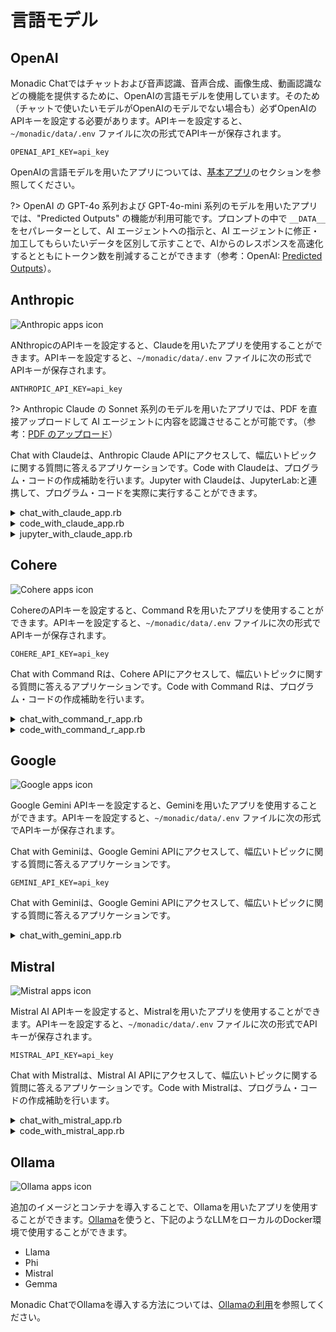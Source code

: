 # 言語モデル

## OpenAI

Monadic Chatではチャットおよび音声認識、音声合成、画像生成、動画認識などの機能を提供するために、OpenAIの言語モデルを使用しています。そのため（チャットで使いたいモデルがOpenAIのモデルでない場合も）必ずOpenAIのAPIキーを設定する必要があります。APIキーを設定すると、`~/monadic/data/.env` ファイルに次の形式でAPIキーが保存されます。

```
OPENAI_API_KEY=api_key
```

OpenAIの言語モデルを用いたアプリについては、[基本アプリ](/ja/basic-apps)のセクションを参照してください。

?> OpenAI の GPT-4o 系列および GPT-4o-mini 系列のモデルを用いたアプリでは、"Predicted Outputs" の機能が利用可能です。プロンプトの中で `__DATA__` をセパレーターとして、AI エージェントへの指示と、AI エージェントに修正・加工してもらいたいデータを区別して示すことで、AIからのレスポンスを高速化するとともにトークン数を削減することができます（参考：OpenAI: [Predicted Outputs](https://platform.openai.com/docs/guides/latency-optimization#use-predicted-outputs)）。

## Anthropic

![Anthropic apps icon](/assets/icons/a.png ':size=40')

 ANthropicのAPIキーを設定すると、Claudeを用いたアプリを使用することができます。APIキーを設定すると、`~/monadic/data/.env` ファイルに次の形式でAPIキーが保存されます。

```
ANTHROPIC_API_KEY=api_key
```

?> Anthropic Claude の Sonnet 系列のモデルを用いたアプリでは、PDF を直接アップロードして AI エージェントに内容を認識させることが可能です。（参考：[PDF のアップロード](./message-input?id=pdf-のアップロード)）

Chat with Claudeは、Anthropic Claude APIにアクセスして、幅広いトピックに関する質問に答えるアプリケーションです。Code with Claudeは、プログラム・コードの作成補助を行います。Jupyter with Claudeは、JupyterLab:と連携して、プログラム・コードを実際に実行することができます。

<details>
<summary>chat_with_claude_app.rb</summary>

![chat_with_claude_app.rb](https://raw.githubusercontent.com/yohasebe/monadic-chat/refs/heads/main/docker/services/ruby/apps/talk_to_claude/chat_with_claude_app.rb ':include :type=code')

</details>

<details>
<summary>code_with_claude_app.rb</summary>

![code_with_claude_app.rb](https://raw.githubusercontent.com/yohasebe/monadic-chat/refs/heads/main/docker/services/ruby/apps/talk_to_claude/code_with_claude_app.rb ':include :type=code')

</details>

<details>
<summary>jupyter_with_claude_app.rb</summary>

![jupyter_with_claude_app.rb](https://raw.githubusercontent.com/yohasebe/monadic-chat/refs/heads/main/docker/services/ruby/apps/talk_to_claude/jupyter_with_claude_app.rb ':include :type=code')

</details>

## Cohere

![Cohere apps icon](/assets/icons/c.png ':size=40')


 CohereのAPIキーを設定すると、Command Rを用いたアプリを使用することができます。APIキーを設定すると、`~/monadic/data/.env` ファイルに次の形式でAPIキーが保存されます。

```
COHERE_API_KEY=api_key
```
Chat with Command Rは、Cohere APIにアクセスして、幅広いトピックに関する質問に答えるアプリケーションです。Code with Command Rは、プログラム・コードの作成補助を行います。

<details>
<summary>chat_with_command_r_app.rb</summary>

![chat_with_command_r_app.rb](https://raw.githubusercontent.com/yohasebe/monadic-chat/refs/heads/main/docker/services/ruby/apps/talk_to_cohere/chat_with_command_r_app.rb ':include :type=code')

</details>

<details>
<summary>code_with_command_r_app.rb</summary>

![code_with_command_r_app.rb](https://raw.githubusercontent.com/yohasebe/monadic-chat/refs/heads/main/docker/services/ruby/apps/talk_to_cohere/code_with_command_r_app.rb ':include :type=code')

</details>

## Google

![Google apps icon](/assets/icons/google.png ':size=40')

Google Gemini APIキーを設定すると、Geminiを用いたアプリを使用することができます。APIキーを設定すると、`~/monadic/data/.env` ファイルに次の形式でAPIキーが保存されます。

Chat with Geminiは、Google Gemini APIにアクセスして、幅広いトピックに関する質問に答えるアプリケーションです。
```
GEMINI_API_KEY=api_key
```

Chat with Geminiは、Google Gemini APIにアクセスして、幅広いトピックに関する質問に答えるアプリケーションです。

<details>
<summary>chat_with_gemini_app.rb</summary>

![chat_with_gemini_app.rb](https://raw.githubusercontent.com/yohasebe/monadic-chat/refs/heads/main/docker/services/ruby/apps/talk_to_gemini/chat_with_gemini_app.rb ':include :type=code')

</details>

## Mistral

![Mistral apps icon](/assets/icons/m.png ':size=40')

Mistral AI APIキーを設定すると、Mistralを用いたアプリを使用することができます。APIキーを設定すると、`~/monadic/data/.env` ファイルに次の形式でAPIキーが保存されます。

```
MISTRAL_API_KEY=api_key
```

Chat with Mistralは、Mistral AI APIにアクセスして、幅広いトピックに関する質問に答えるアプリケーションです。Code with Mistralは、プログラム・コードの作成補助を行います。

<details>
<summary>chat_with_mistral_app.rb</summary>

![chat_with_mistral_app.rb](https://raw.githubusercontent.com/yohasebe/monadic-chat/refs/heads/main/docker/services/ruby/apps/talk_to_mistral/chat_with_mistral_app.rb ':include :type=code')

</details>

<details>
<summary>code_with_mistral_app.rb</summary>

![code_with_mistral_app.rb](https://raw.githubusercontent.com/yohasebe/monadic-chat/refs/heads/main/docker/services/ruby/apps/talk_to_mistral/code_with_mistral_app.rb ':include :type=code')

</details>

## Ollama

![Ollama apps icon](/assets/icons/ollama.png ':size=40')

追加のイメージとコンテナを導入することで、Ollamaを用いたアプリを使用することができます。[Ollama](https://ollama.com/)を使うと、下記のようなLLMをローカルのDocker環境で使用することができます。

  - Llama
  - Phi
  - Mistral
  - Gemma

Monadic ChatでOllamaを導入する方法については、[Ollamaの利用](/ja/ollama)を参照してください。
